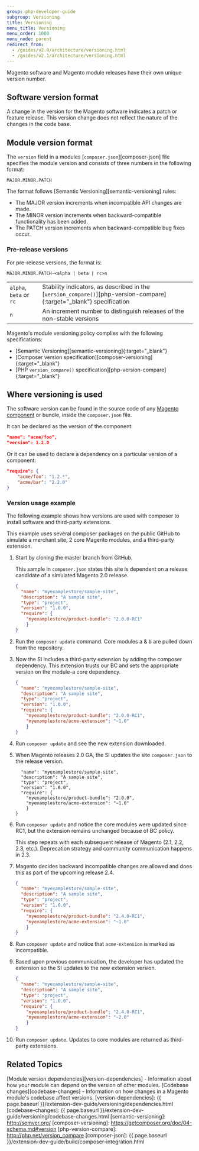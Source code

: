 ```yaml
---
group: php-developer-guide
subgroup: Versioning
title: Versioning
menu_title: Versioning
menu_order: 1000
menu_node: parent
redirect_from: 
  - /guides/v2.0/architecture/versioning.html
  - /guides/v2.1/architecture/versioning.html
---
```


Magento software and Magento module releases have their own unique version number.

## Software version format

A change in the version for the Magento software indicates a patch or feature release.
This version change does not reflect the nature of the changes in the code base.

## Module version format

The `version` field in a modules [`composer.json`][composer-json] file specifies the module version and consists of three numbers in the following format:

`MAJOR.MINOR.PATCH`

The format follows [Semantic Versioning][semantic-versioning] rules:

* The MAJOR version increments when incompatible API changes are made.
* The MINOR version increments when backward-compatible functionality has been added.
* The PATCH version increments when backward-compatible bug fixes occur.

### Pre-release versions

For pre-release versions, the format is:

`MAJOR.MINOR.PATCH-<alpha | beta | rc>n`

|||
|--|--|
| `alpha`, `beta` or `rc` | Stability indicators, as described in the [`version_compare()`][php-version-compare]{:target="_blank"} specification|
| `n` | An increment number to distinguish releases of the non-stable versions |

Magento's module versioning policy complies with the following specifications:

* [Semantic Versioning][semantic-versioning]{:target="_blank"}
* [Composer version specification][composer-versioning]{:target="_blank"}
* [PHP `version_compare()` specification][php-version-compare]{:target="_blank"}

## Where versioning is used

The software version can be found in the source code of any [Magento component](https://glossary.magento.com/Magento-component) or bundle, inside the `composer.json` file.

It can be declared as the version of the component:

```json
"name": "acme/foo",
"version": 1.2.0
```

Or it can be used to declare a dependency on a particular version of a component:

```json
"require": {
    "acme/foo": "1.2.*",
    "acme/bar": "2.2.0"
}
```

### Version usage example

The following example shows how versions are used with composer to install software and third-party extensions.

This example uses several composer packages on the public GitHub to simulate a merchant site, 2 core Magento modules, and a third-party extension.

1. Start by cloning the master branch from GitHub.

   This sample in `composer.json` states this site is dependent on a release candidate of a simulated Magento 2.0 release.

    ```json
    {
      "name": "myexamplestore/sample-site",
      "description": "A sample site",
      "type": "project",
      "version": "1.0.0",
      "require": {
        "myexamplestore/product-bundle": "2.0.0-RC1"
        }
    }
    ```

1. Run the <code>composer update</code> command. Core modules a & b are pulled down from the repository.

1. Now the SI includes a third-party extension by adding the composer dependency. This extension trusts our BC and sets the appropriate version on the module-a core dependency.

    ```json
    {
      "name": "myexamplestore/sample-site",
      "description": "A sample site",
      "type": "project",
      "version": "1.0.0",
      "require": {
        "myexamplestore/product-bundle": "2.0.0-RC1",
        "myexamplestore/acme-extension": "~1.0"
        }
    }
    ```

1. Run `composer update` and see the new extension downloaded.

1. When Magento releases 2.0 GA, the SI updates the site `composer.json` to the release version.

    ```json{
      "name": "myexamplestore/sample-site",
      "description": "A sample site",
      "type": "project",
      "version": "1.0.0",
      "require": {
        "myexamplestore/product-bundle": "2.0.0",
        "myexamplestore/acme-extension": "~1.0"
        }
    }
    ```

1. Run `composer update` and notice the core modules were updated since RC1, but the extension remains unchanged because of BC policy.

    This step repeats with each subsequent release of Magento (2.1, 2.2, 2.3, etc.). Deprecation strategy and community communication happens in 2.3.

1. Magento decides backward incompatible changes are allowed and does this as part of the upcoming release 2.4.

    ```json
    {
      "name": "myexamplestore/sample-site",
      "description": "A sample site",
      "type": "project",
      "version": "1.0.0",
      "require": {
        "myexamplestore/product-bundle": "2.4.0-RC1",
        "myexamplestore/acme-extension": "~1.0"
        }
    }
    ```

1. Run `composer update` and notice that `acme-extension` is marked as incompatible.

1. Based upon previous communication, the developer has updated the extension so the SI updates to the new extension version.

    ```json
    {
      "name": "myexamplestore/sample-site",
      "description": "A sample site",
      "type": "project",
      "version": "1.0.0",
      "require": {
        "myexamplestore/product-bundle": "2.4.0-RC1",
        "myexamplestore/acme-extension": "~2.0"
        }
    }
    ```

1. Run `composer update`. Updates to core modules are returned as third-party extensions.

## Related Topics

[Module version dependencies][version-dependencies] - Information about how your module can depend on the version of other modules.
[Codebase changes][codebase-changes] - Information on how changes in a Magento module's codebase affect versions.
[version-dependencies]: {{ page.baseurl }}/extension-dev-guide/versioning/dependencies.html
[codebase-changes]: {{ page.baseurl }}/extension-dev-guide/versioning/codebase-changes.html
[semantic-versioning]: http://semver.org/
[composer-versioning]: https://getcomposer.org/doc/04-schema.md#version
[php-version-compare]: http://php.net/version_compare
[composer-json]: {{ page.baseurl }}/extension-dev-guide/build/composer-integration.html
